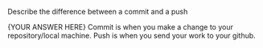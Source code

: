 Describe the difference between a commit and a push

{YOUR ANSWER HERE}
Commit is when you make a change to your repository/local machine. Push is when you send your work to your github.
